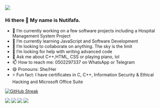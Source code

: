 # ![](https://github.com/neophyte-programmer/neophyte-programmer/blob/main/banner.png?raw=true)

### Hi there 👋 My name is Nutifafa.

- 🔭 I’m currently working on a few software projects including a Hospital Management System Project
- 🌱 I’m currently learning JavaScript and Software Development
- 👯 I’m looking to collaborate on anything. The sky is the limit
- 🤔 I’m looking for help with writing advanced code
- 💬 Ask me about C++,HTML, CSS or playing piano, lol
- 📫 How to reach me: 0502297337 on WhatsApp or Telegram
- 😄 Pronouns: She/Her
- ⚡ Fun fact: I have certificates in C, C++, Information Security & Ethical Hacking and Microsoft Office Suite 

[![GitHub Streak](http://github-readme-streak-stats.herokuapp.com?user=neophyte-programmer&theme=highcontrast&hide_border=true)](https://git.io/streak-stats) 

![](https://github-profile-summary-cards.vercel.app/api/cards/repos-per-language?username=neophyte-programmer&theme=solarized_dark)
![](https://github-profile-summary-cards.vercel.app/api/cards/most-commit-language?username=neophyte-programmer&theme=solarized_dark)
![](https://github-profile-summary-cards.vercel.app/api/cards/productive-time?username=neophyte-programmer&theme=solarized_dark)
![](https://github-profile-summary-cards.vercel.app/api/cards/stats?username=neophyte-programmer&theme=solarized_dark)

